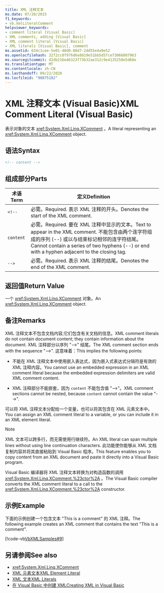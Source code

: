 ```yaml
---
title: XML 注释文本
ms.date: 07/20/2015
f1_keywords:
- vb.XmlLiteralComment
helpviewer_keywords:
- comment literal [Visual Basic]
- XML comments, adding [Visual Basic]
- XML comment literal [Visual Basic]
- XML literals [Visual Basic], comment
ms.assetid: 634c1cee-5e01-48d0-88d7-2dd55e4a9e52
ms.openlocfilehash: 3272cc0f976d6e8819e51bb5d5fce73066007963
ms.sourcegitcommit: d2db216e46323f73b32ae312c9e4135258e5d68e
ms.translationtype: MT
ms.contentlocale: zh-CN
ms.lasthandoff: 09/22/2020
ms.locfileid: "90875182"
---
```

# <a name="xml-comment-literal-visual-basic"></a><span data-ttu-id="0a0a0-102">XML 注释文本 (Visual Basic)</span><span class="sxs-lookup"><span data-stu-id="0a0a0-102">XML Comment Literal (Visual Basic)</span></span>

<span data-ttu-id="0a0a0-103">表示对象的文本 <xref:System.Xml.Linq.XComment> 。</span><span class="sxs-lookup"><span data-stu-id="0a0a0-103">A literal representing an <xref:System.Xml.Linq.XComment> object.</span></span>  
  
## <a name="syntax"></a><span data-ttu-id="0a0a0-104">语法</span><span class="sxs-lookup"><span data-stu-id="0a0a0-104">Syntax</span></span>  
  
```xml  
<!-- content -->  
```  
  
## <a name="parts"></a><span data-ttu-id="0a0a0-105">组成部分</span><span class="sxs-lookup"><span data-stu-id="0a0a0-105">Parts</span></span>  
  
|<span data-ttu-id="0a0a0-106">术语</span><span class="sxs-lookup"><span data-stu-id="0a0a0-106">Term</span></span>|<span data-ttu-id="0a0a0-107">定义</span><span class="sxs-lookup"><span data-stu-id="0a0a0-107">Definition</span></span>|  
|---|---|  
|`<!--`|<span data-ttu-id="0a0a0-108">必需。</span><span class="sxs-lookup"><span data-stu-id="0a0a0-108">Required.</span></span> <span data-ttu-id="0a0a0-109">表示 XML 注释的开头。</span><span class="sxs-lookup"><span data-stu-id="0a0a0-109">Denotes the start of the XML comment.</span></span>|  
|`content`|<span data-ttu-id="0a0a0-110">必需。</span><span class="sxs-lookup"><span data-stu-id="0a0a0-110">Required.</span></span> <span data-ttu-id="0a0a0-111">要在 XML 注释中显示的文本。</span><span class="sxs-lookup"><span data-stu-id="0a0a0-111">Text to appear in the XML comment.</span></span> <span data-ttu-id="0a0a0-112">不能包含由两个连字符组成的序列 (--) 或以与结束标记相邻的连字符结尾。</span><span class="sxs-lookup"><span data-stu-id="0a0a0-112">Cannot contain a series of two hyphens (--) or end with a hyphen adjacent to the closing tag.</span></span>|  
|`-->`|<span data-ttu-id="0a0a0-113">必需。</span><span class="sxs-lookup"><span data-stu-id="0a0a0-113">Required.</span></span> <span data-ttu-id="0a0a0-114">表示 XML 注释的结尾。</span><span class="sxs-lookup"><span data-stu-id="0a0a0-114">Denotes the end of the XML comment.</span></span>|  
  
## <a name="return-value"></a><span data-ttu-id="0a0a0-115">返回值</span><span class="sxs-lookup"><span data-stu-id="0a0a0-115">Return Value</span></span>  

 <span data-ttu-id="0a0a0-116">一个 <xref:System.Xml.Linq.XComment> 对象。</span><span class="sxs-lookup"><span data-stu-id="0a0a0-116">An <xref:System.Xml.Linq.XComment> object.</span></span>  
  
## <a name="remarks"></a><span data-ttu-id="0a0a0-117">备注</span><span class="sxs-lookup"><span data-stu-id="0a0a0-117">Remarks</span></span>  

 <span data-ttu-id="0a0a0-118">XML 注释文本不包含文档内容;它们包含有关文档的信息。</span><span class="sxs-lookup"><span data-stu-id="0a0a0-118">XML comment literals do not contain document content; they contain information about the document.</span></span> <span data-ttu-id="0a0a0-119">XML 注释部分以序列 "-->" 结尾。</span><span class="sxs-lookup"><span data-stu-id="0a0a0-119">The XML comment section ends with the sequence "-->".</span></span> <span data-ttu-id="0a0a0-120">这意味着：</span><span class="sxs-lookup"><span data-stu-id="0a0a0-120">This implies the following points:</span></span>  
  
- <span data-ttu-id="0a0a0-121">不能在 XML 注释文本中使用嵌入表达式，因为嵌入式表达式分隔符是有效的 XML 注释内容。</span><span class="sxs-lookup"><span data-stu-id="0a0a0-121">You cannot use an embedded expression in an XML comment literal because the embedded expression delimiters are valid XML comment content.</span></span>  
  
- <span data-ttu-id="0a0a0-122">XML 注释部分不能嵌套，因为 `content` 不能包含值 "-->"。</span><span class="sxs-lookup"><span data-stu-id="0a0a0-122">XML comment sections cannot be nested, because `content` cannot contain the value "-->".</span></span>  
  
 <span data-ttu-id="0a0a0-123">可以将 XML 注释文本分配给一个变量，也可以将其包含在 XML 元素文本中。</span><span class="sxs-lookup"><span data-stu-id="0a0a0-123">You can assign an XML comment literal to a variable, or you can include it in an XML element literal.</span></span>  
  
> [!NOTE]
> <span data-ttu-id="0a0a0-124">XML 文本可以跨多行，而无需使用行继续符。</span><span class="sxs-lookup"><span data-stu-id="0a0a0-124">An XML literal can span multiple lines without using line continuation characters.</span></span> <span data-ttu-id="0a0a0-125">此功能使你能够从 XML 文档复制内容并将其直接粘贴到 Visual Basic 程序。</span><span class="sxs-lookup"><span data-stu-id="0a0a0-125">This feature enables you to copy content from an XML document and paste it directly into a Visual Basic program.</span></span>  
  
 <span data-ttu-id="0a0a0-126">Visual Basic 编译器将 XML 注释文本转换为对构造函数的调用 <xref:System.Xml.Linq.XComment.%23ctor%2A> 。</span><span class="sxs-lookup"><span data-stu-id="0a0a0-126">The Visual Basic compiler converts the XML comment literal to a call to the <xref:System.Xml.Linq.XComment.%23ctor%2A> constructor.</span></span>  
  
## <a name="example"></a><span data-ttu-id="0a0a0-127">示例</span><span class="sxs-lookup"><span data-stu-id="0a0a0-127">Example</span></span>  

 <span data-ttu-id="0a0a0-128">下面的示例创建一个包含文本 "This is a comment" 的 XML 注释。</span><span class="sxs-lookup"><span data-stu-id="0a0a0-128">The following example creates an XML comment that contains the text "This is a comment".</span></span>  
  
 [!code-vb[VbXMLSamples#9](~/samples/snippets/visualbasic/VS_Snippets_VBCSharp/VbXMLSamples/VB/XMLSamples4.vb#9)]  
  
## <a name="see-also"></a><span data-ttu-id="0a0a0-129">另请参阅</span><span class="sxs-lookup"><span data-stu-id="0a0a0-129">See also</span></span>

- <xref:System.Xml.Linq.XComment>
- [<span data-ttu-id="0a0a0-130">XML 元素文本</span><span class="sxs-lookup"><span data-stu-id="0a0a0-130">XML Element Literal</span></span>](xml-element-literal.md)
- [<span data-ttu-id="0a0a0-131">XML 文本</span><span class="sxs-lookup"><span data-stu-id="0a0a0-131">XML Literals</span></span>](index.md)
- [<span data-ttu-id="0a0a0-132">在 Visual Basic 中创建 XML</span><span class="sxs-lookup"><span data-stu-id="0a0a0-132">Creating XML in Visual Basic</span></span>](../../programming-guide/language-features/xml/creating-xml.md)
